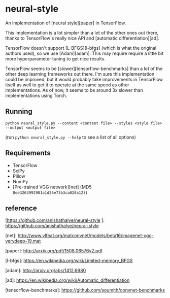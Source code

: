 # neural-style

An implementation of [neural style][paper] in TensorFlow.

This implementation is a lot simpler than a lot of the other ones out there,
thanks to TensorFlow's really nice API and [automatic differentiation][ad].

TensorFlow doesn't support [L-BFGS][l-bfgs] (which is what the original authors
used), so we use [Adam][adam]. This may require require a little bit more
hyperparameter tuning to get nice results.

TensorFlow seems to be [slower][tensorflow-benchmarks] than a lot of the other
deep learning frameworks out there. I'm sure this implementation could be
improved, but it would probably take improvements in TensorFlow itself as well
to get it to operate at the same speed as other implementations. As of now, it
seems to be around 3x slower than implementations using Torch.

## Running

`python neural_style.py --content <content file> --styles <style file> --output <output file>`

(run `python neural_style.py --help` to see a list of all options)


## Requirements

* TensorFlow
* SciPy
* Pillow
* NumPy
* [Pre-trained VGG network][net] (MD5 `8ee3263992981a1d26e73b3ca028a123`)

## reference

\[https://github.com/anishathalye/neural-style \]: https://github.com/anishathalye/neural-style

\[net\]: http://www.vlfeat.org/matconvnet/models/beta16/imagenet-vgg-verydeep-19.mat

\[paper\]: http://arxiv.org/pdf/1508.06576v2.pdf

\[l-bfgs\]: https://en.wikipedia.org/wiki/Limited-memory_BFGS

\[adam\]: http://arxiv.org/abs/1412.6980

\[ad\]: https://en.wikipedia.org/wiki/Automatic_differentiation

\[tensorflow-benchmarks\]: https://github.com/soumith/convnet-benchmarks
